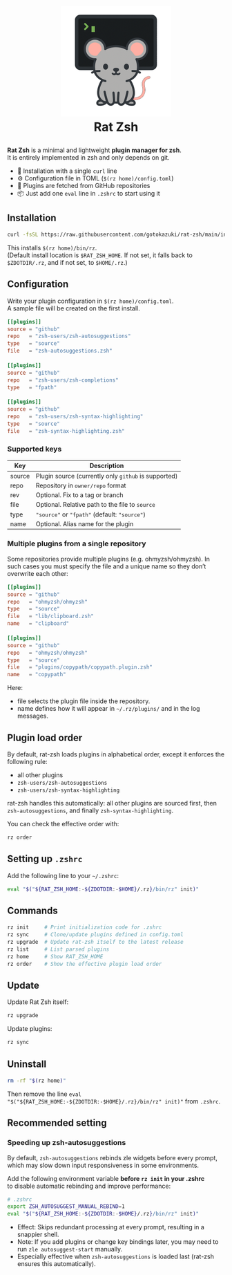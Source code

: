 <h1>
<p align="center">
<img src="../images/icon/rat-zsh.png" alt="rat-zsh icon" width="256" /><br />
Rat Zsh
</p>
</h1>

**Rat Zsh** is a minimal and lightweight **plugin manager for zsh**.  
It is entirely implemented in zsh and only depends on git.

- 🚀 Installation with a single `curl` line
- ⚙️ Configuration file in TOML (`$(rz home)/config.toml`)
- 🧩 Plugins are fetched from GitHub repositories
- 📦 Just add one `eval` line in `.zshrc` to start using it

## Installation

```bash
curl -fsSL https://raw.githubusercontent.com/gotokazuki/rat-zsh/main/install.zsh | zsh
```

This installs `$(rz home)/bin/rz`.  
(Default install location is `$RAT_ZSH_HOME`. If not set, it falls back to `$ZDOTDIR/.rz`, and if not set, to `$HOME/.rz`.)

## Configuration

Write your plugin configuration in `$(rz home)/config.toml`.  
A sample file will be created on the first install.

```toml
[[plugins]]
source = "github"
repo   = "zsh-users/zsh-autosuggestions"
type   = "source"
file   = "zsh-autosuggestions.zsh"

[[plugins]]
source = "github"
repo   = "zsh-users/zsh-completions"
type   = "fpath"

[[plugins]]
source = "github"
repo   = "zsh-users/zsh-syntax-highlighting"
type   = "source"
file   = "zsh-syntax-highlighting.zsh"
```

### Supported keys

| Key    | Description                                     |
|--------|-------------------------------------------------|
| source | Plugin source (currently only `github` is supported) |
| repo   | Repository in `owner/repo` format               |
| rev    | Optional. Fix to a tag or branch                |
| file   | Optional. Relative path to the file to `source` |
| type   | `"source"` or `"fpath"` (default: `"source"`)   |
| name   | Optional. Alias name for the plugin             |

### Multiple plugins from a single repository

Some repositories provide multiple plugins (e.g. ohmyzsh/ohmyzsh).
In such cases you must specify the file and a unique name so they don’t overwrite each other:

```toml
[[plugins]]
source = "github"
repo   = "ohmyzsh/ohmyzsh"
type   = "source"
file   = "lib/clipboard.zsh"
name   = "clipboard"

[[plugins]]
source = "github"
repo   = "ohmyzsh/ohmyzsh"
type   = "source"
file   = "plugins/copypath/copypath.plugin.zsh"
name   = "copypath"
```

Here:

- file selects the plugin file inside the repository.
- name defines how it will appear in `~/.rz/plugins/` and in the log messages.

## Plugin load order

By default, rat-zsh loads plugins in alphabetical order, except it enforces the following rule:

- all other plugins
- `zsh-users/zsh-autosuggestions`
- `zsh-users/zsh-syntax-highlighting`

rat-zsh handles this automatically:
all other plugins are sourced first, then `zsh-autosuggestions`, and finally `zsh-syntax-highlighting`.

You can check the effective order with:

```zsh
rz order
```

## Setting up `.zshrc`

Add the following line to your `~/.zshrc`:

```zsh
eval "$("${RAT_ZSH_HOME:-${ZDOTDIR:-$HOME}/.rz}/bin/rz" init)"
```

## Commands

```zsh
rz init     # Print initialization code for .zshrc
rz sync     # Clone/update plugins defined in config.toml
rz upgrade  # Update rat-zsh itself to the latest release
rz list     # List parsed plugins
rz home     # Show RAT_ZSH_HOME
rz order    # Show the effective plugin load order
```

## Update

Update Rat Zsh itself:

```zsh
rz upgrade
```

Update plugins:

```zsh
rz sync
```

## Uninstall

```zsh
rm -rf "$(rz home)"
```

Then remove the line `eval "$("${RAT_ZSH_HOME:-${ZDOTDIR:-$HOME}/.rz}/bin/rz" init)"` from `.zshrc`.

## Recommended setting

### Speeding up zsh-autosuggestions

By default, `zsh-autosuggestions` rebinds zle widgets before every prompt,  
which may slow down input responsiveness in some environments.

Add the following environment variable **before `rz init` in your .zshrc**  
to disable automatic rebinding and improve performance:

```zsh
# .zshrc
export ZSH_AUTOSUGGEST_MANUAL_REBIND=1
eval "$("${RAT_ZSH_HOME:-${ZDOTDIR:-$HOME}/.rz}/bin/rz" init)"
```

- Effect: Skips redundant processing at every prompt, resulting in a snappier shell.
- Note: If you add plugins or change key bindings later, you may need to run `zle autosuggest-start` manually.
- Especially effective when `zsh-autosuggestions` is loaded last (rat-zsh ensures this automatically).
